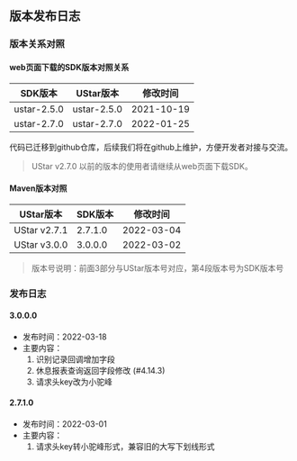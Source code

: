 ## 版本发布日志

### 版本关系对照

#### web页面下载的SDK版本对照关系

| SDK版本 | UStar版本 | 修改时间 |
| ---- | ---- | ---- |
| ustar-2.5.0 |ustar-2.5.0| 2021-10-19 |
| ustar-2.7.0 |ustar-2.7.0| 2022-01-25 |

代码已迁移到github仓库，后续我们将在github上维护，方便开发者对接与交流。

> UStar v2.7.0 以前的版本的使用者请继续从web页面下载SDK。

#### Maven版本对照

| UStar版本  | SDK版本 | 修改时间 |
| ---- | ---- | ---- |
| UStar v2.7.1 | 2.7.1.0 | 2022-03-04 |
| UStar v3.0.0 | 3.0.0.0 | 2022-03-02 |

> 版本号说明：前面3部分与UStar版本号对应，第4段版本号为SDK版本号

### 发布日志

#### 3.0.0.0

* 发布时间：2022-03-18
* 主要内容：
    1. 识别记录回调增加字段
    2. 休息报表查询返回字段修改 (#4.14.3)
    3. 请求头key改为小驼峰

#### 2.7.1.0

* 发布时间：2022-03-01
* 主要内容：
    1. 请求头key转小驼峰形式，兼容旧的大写下划线形式
